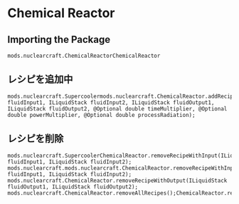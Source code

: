 # Chemical Reactor

## Importing the Package
`mods.nuclearcraft.ChemicalReactorChemicalReactor`

## レシピを追加中
```zenscript
mods.nuclearcraft.Supercoolermods.nuclearcraft.ChemicalReactor.addRecipe(ILiquidStack fluidInput1, ILiquidStack fluidInput2, ILiquidStack fluidOutput1, ILiquidStack fluidOutput2, @Optional double timeMultiplier, @Optional double powerMultiplier, @Optional double processRadiation);
```

## レシピを削除
```zenscript
mods.nuclearcraft.SupercoolerChemicalReactor.removeRecipeWithInput(ILiquidStack fluidInput1, ILiquidStack fluidInput2);
mods.nuclearcraft.mods.nuclearcraft.ChemicalReactor.removeRecipeWithInput(ILiquidStack fluidInput1, ILiquidStack fluidInput2);
mods.nuclearcraft.ChemicalReactor.removeRecipeWithOutput(ILiquidStack fluidOutput1, ILiquidStack fluidOutput2);
mods.nuclearcraft.ChemicalReactor.removeAllRecipes();ChemicalReactor.removeAllRecipes();
```